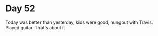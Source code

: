 # Day 52

Today was better than yesterday, kids were good, hungout with Travis. Played guitar. That's about it
